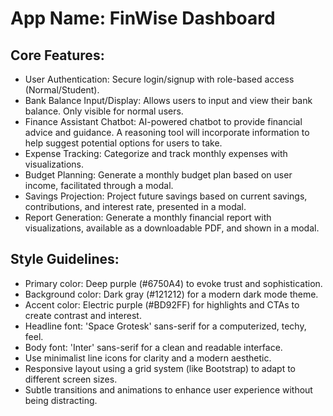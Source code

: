 # **App Name**: FinWise Dashboard

## Core Features:

- User Authentication: Secure login/signup with role-based access (Normal/Student).
- Bank Balance Input/Display: Allows users to input and view their bank balance.  Only visible for normal users.
- Finance Assistant Chatbot: AI-powered chatbot to provide financial advice and guidance. A reasoning tool will incorporate information to help suggest potential options for users to take.
- Expense Tracking: Categorize and track monthly expenses with visualizations.
- Budget Planning: Generate a monthly budget plan based on user income, facilitated through a modal.
- Savings Projection: Project future savings based on current savings, contributions, and interest rate, presented in a modal.
- Report Generation: Generate a monthly financial report with visualizations, available as a downloadable PDF, and shown in a modal.

## Style Guidelines:

- Primary color: Deep purple (#6750A4) to evoke trust and sophistication.
- Background color: Dark gray (#121212) for a modern dark mode theme.
- Accent color: Electric purple (#BD92FF) for highlights and CTAs to create contrast and interest.
- Headline font: 'Space Grotesk' sans-serif for a computerized, techy, feel.
- Body font: 'Inter' sans-serif for a clean and readable interface.
- Use minimalist line icons for clarity and a modern aesthetic.
- Responsive layout using a grid system (like Bootstrap) to adapt to different screen sizes.
- Subtle transitions and animations to enhance user experience without being distracting.